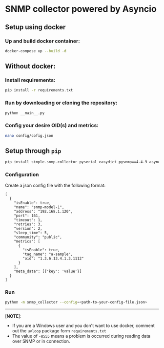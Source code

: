 # SNMP collector powered by Asyncio

## Setup using docker

### Up and build docker container:
```bash
docker-compose up --build -d
```

## Without docker:

### Install requirements: 

```bash
pip install -r requirements.txt
```

### Run by downloading or cloning the repository:

```bash
python __main__.py
```

### Config your desire OID(s) and metrics: 

```bash
nano config/cofig.json
```

## Setup through `pip`

```bash
pip install simple-snmp-collector pyserial easydict pysnmp==4.4.9 async-timeout uvloop
```
### Configuration

Create a json config file with the following format:

```
[
  {
    "isEnable": true,
    "name": "snmp-model-1",
    "address": "192.168.1.120",
    "port": 161,
    "timeout": 1,
    "retries": 3,
    "version": 2,
    "sleep_time": 5,
    "community": "public",
    "metrics": [
      {
        "isEnable": true,
        "tag_name": "a-sample",
        "oid": "1.3.6.13.4.1.3.1112"
      }
    ],
    "meta_data": [{'key': 'value'}]
  }
]
``` 

### Run

```bash
python -m snmp_collector --config=<path-to-your-config-file.json>
```

---
[**NOTE**]:

 - If you are a Windows user and you don't want to use docker, comment out the `uvloop` package form `requirements.txt`
 - The value of `-8555` means a problem is occurred during reading data over SNMP or in connection.
